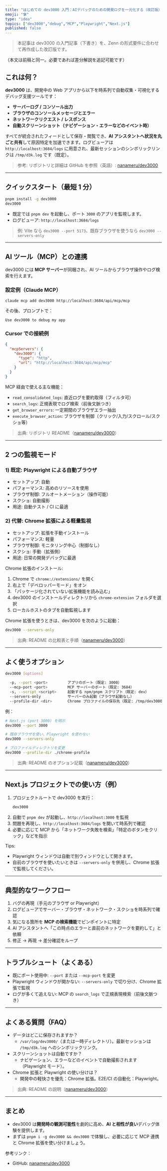 ```yaml
---
title: "はじめての dev3000 入門：AIデバッグのための開発ログを一元化する（改訂版）"
emoji: "🛠️"
type: "idea"
topics: ["dev3000","debug","MCP","Playwright","Next.js"]
published: false
---
```


> 本記事は dev3000 の入門記事（下書き）を、Zenn の形式要件に合わせて再作成した改訂版です。

（本文は前稿と同一。必要であれば差分解説を追記可能です）

## これは何？

**dev3000** は、開発中の Web アプリから以下を時系列で自動収集・可視化するデバッグ支援ツールです：
- **サーバーログ / コンソール出力**
- **ブラウザのコンソールメッセージとエラー**
- **ネットワークリクエスト / レスポンス**
- **自動スクリーンショット（ナビゲーション・エラーなどのイベント時）**

すべてが統合されたフィードとして保存・閲覧でき、**AI アシスタントへ状況を丸ごと共有**して原因特定を加速できます。ログビューアは `http://localhost:3684/logs` に用意され、最新セッションのシンボリックリンクは `/tmp/d3k.log` です（既定）。

> 参考: リポジトリと詳細は GitHub を参照（英語）: [nanameru/dev3000](https://github.com/nanameru/dev3000)

---

## クイックスタート（最短 1 分）

```bash
pnpm install -g dev3000
dev3000
```

- 既定では `pnpm dev` を起動し、ポート `3000` のアプリを監視します。
- ログビューア: `http://localhost:3684/logs`

> 例: Vite なら `dev3000 --port 5173`、既存ブラウザを使うなら `dev3000 --servers-only`

---

## AI ツール（MCP）との連携

dev3000 には **MCP サーバー**が同梱され、AI ツールからブラウザ操作やログ検索を行えます。

### 設定例（Claude MCP）

```bash
claude mcp add dev3000 http://localhost:3684/api/mcp/mcp
```

その後、プロンプトで：

```text
Use dev3000 to debug my app
```

### Cursor での接続例

```json
{
  "mcpServers": {
    "dev3000": {
      "type": "http",
      "url": "http://localhost:3684/api/mcp/mcp"
    }
  }
}
```

MCP 経由で使える主な機能：
- `read_consolidated_logs`: 直近ログを要約取得（フィルタ可）
- `search_logs`: 正規表現でログ検索（前後文脈つき）
- `get_browser_errors`: 一定期間のブラウザエラー抽出
- `execute_browser_action`: ブラウザを制御（クリック/入力/スクロール/スクショ等）

> 出典: リポジトリ README（[nanameru/dev3000](https://github.com/nanameru/dev3000)）

---

## 2 つの監視モード

### 1) 既定: Playwright による自動ブラウザ
- セットアップ: 自動
- パフォーマンス: 高めのリソースを使用
- ブラウザ制御: フルオートメーション（操作可能）
- スクショ: 自動撮影
- 用途: 自動テスト / CI に最適

### 2) 代替: Chrome 拡張による軽量監視
- セットアップ: 拡張を手動インストール
- パフォーマンス: 軽量
- ブラウザ制御: モニタリング中心（制御なし）
- スクショ: 手動（拡張側）
- 用途: 日常の開発デバッグに最適

Chrome 拡張のインストール:
1. Chrome で `chrome://extensions/` を開く
2. 右上で「デベロッパーモード」をオン
3. 「パッケージ化されていない拡張機能を読み込む」
4. dev3000 のインストールディレクトリから `chrome-extension` フォルダを選択
5. ローカルホストのタブを自動監視します

Chrome 拡張を使うときは、dev3000 を次のように起動：

```bash
dev3000 --servers-only
```

> 出典: README の比較表と手順（[nanameru/dev3000](https://github.com/nanameru/dev3000)）

---

## よく使うオプション

```bash
dev3000 [options]

  -p, --port <port>         アプリのポート（既定: 3000）
  --mcp-port <port>         MCP サーバーのポート（既定: 3684）
  -s, --script <script>     起動する npm/pnpm スクリプト（既定: dev）
  --servers-only            サーバーのみ起動（ブラウザ起動なし）
  --profile-dir <dir>       Chrome プロファイルの保存先（既定: /tmp/dev3000-chrome-profile）
```

例：

```bash
# Next.js (port 3000) を明示
dev3000 --port 3000

# 既存ブラウザを使い、Playwright を使わない
dev3000 --servers-only

# プロファイルディレクトリを変更
dev3000 --profile-dir ./chrome-profile
```

> 出典: README のオプション記載（[nanameru/dev3000](https://github.com/nanameru/dev3000)）

---

## Next.js プロジェクトでの使い方（例）

1. プロジェクトルートで dev3000 を実行：
   ```bash
   dev3000
   ```
2. 自動で `pnpm dev` が起動し、`http://localhost:3000` を監視
3. 問題を再現し、`http://localhost:3684/logs` を開いて時系列で確認
4. 必要に応じて MCP から「ネットワーク失敗を検索」「特定のボタンをクリック」などを指示

Tips:
- Playwright ウィンドウは自動で別ウィンドウとして開きます。
- 自前のブラウザを使いたいときは `--servers-only` を併用し、Chrome 拡張で監視してください。

---

## 典型的なワークフロー

1. バグの再現（手元のブラウザ or Playwright）
2. ログビューアでサーバー・ブラウザ・ネットワーク・スクショを時系列で確認
3. 気になる箇所を **MCP の検索機能**でピンポイントに特定
4. AI アシスタントへ「この時点のエラーと直前のネットワークを要約して」と依頼
5. 修正 → 再現 → 差分確認をループ

---

## トラブルシュート（よくある）

- 既にポート使用中: `--port` または `--mcp-port` を変更
- Playwright ウィンドウが開かない: `--servers-only` で切り分け、Chrome 拡張で監視
- ログが多くて追えない: MCP の `search_logs` で正規表現検索（前後文脈つき）

---

## よくある質問（FAQ）

- データはどこに保存されますか？
  - `/var/log/dev3000/`（または一時ディレクトリ）。最新セッションは `/tmp/d3k.log` へのシンボリックリンク。
- スクリーンショットは自動ですか？
  - ナビゲーション、エラーなどのイベントで自動撮影されます（Playwright モード）。
- Chrome 拡張と Playwright の使い分けは？
  - 開発中の軽快さを優先：Chrome 拡張。E2E/CI の自動化：Playwright。

> 出典: README の説明（[nanameru/dev3000](https://github.com/nanameru/dev3000)）

---

## まとめ

- dev3000 は**開発時の観測可能性**を劇的に高め、**AI と相性が良い**デバッグ体験を提供します。
- まずは `pnpm i -g dev3000 && dev3000` で体験し、必要に応じて MCP 連携と Chrome 拡張を使い分けましょう。

参考リンク：
- GitHub: [nanameru/dev3000](https://github.com/nanameru/dev3000)
